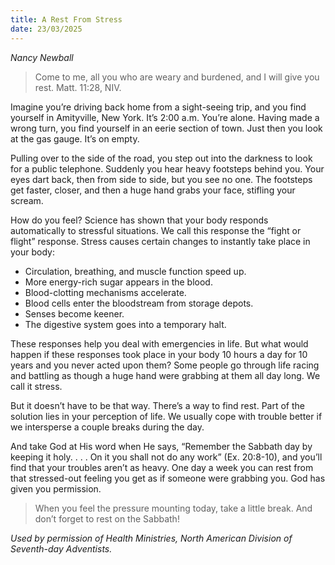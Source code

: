 ```yaml
---
title: A Rest From Stress
date: 23/03/2025
---
```


_Nancy Newball_

> <p></p>
> Come to me, all you who are weary and burdened, and I will give you rest. Matt. 11:28, NIV.

Imagine you’re driving back home from a sight-seeing trip, and you find yourself in Amityville, New York. It’s 2:00 a.m. You’re alone. Having made a wrong turn, you find yourself in an eerie section of town. Just then you look at the gas gauge. It’s on empty.

Pulling over to the side of the road, you step out into the darkness to look for a public telephone. Suddenly you hear heavy footsteps behind you. Your eyes dart back, then from side to side, but you see no one. The footsteps get faster, closer, and then a huge hand grabs your face, stifling your scream.

How do you feel? Science has shown that your body responds automatically to stressful situations. We call this response the “fight or flight” response. Stress causes certain changes to instantly take place in your body:

- Circulation, breathing, and muscle function speed up.
- More energy-rich sugar appears in the blood.
- Blood-clotting mechanisms accelerate.
- Blood cells enter the bloodstream from storage depots.
- Senses become keener.
- The digestive system goes into a temporary halt.

These responses help you deal with emergencies in life. But what would happen if these responses took place in your body 10 hours a day for 10 years and you never acted upon them? Some people go through life racing and battling as though a huge hand were grabbing at them all day long. We call it stress.

But it doesn’t have to be that way. There’s a way to find rest. Part of the solution lies in your perception of life. We usually cope with trouble better if we intersperse a couple breaks during the day.

And take God at His word when He says, “Remember the Sabbath day by keeping it holy. . . . On it you shall not do any work” (Ex. 20:8-10), and you’ll find that your troubles aren’t as heavy. One day a week you can rest from that stressed-out feeling you get as if someone were grabbing you. God has given you permission.

> <callout></callout>
> When you feel the pressure mounting today, take a little break. And don’t forget to rest on the Sabbath!

_Used by permission of Health Ministries, North American Division of Seventh-day Adventists._